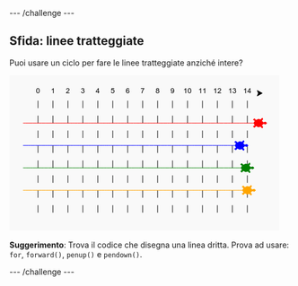 \--- /challenge \---

## Sfida: linee tratteggiate

Puoi usare un ciclo per fare le linee tratteggiate anziché intere?

![screenshot](images/race-finished.png)

**Suggerimento**: Trova il codice che disegna una linea dritta. Prova ad usare: `for`, `forward()`, `penup()` e `pendown()`.

\--- /challenge \---